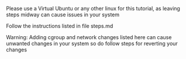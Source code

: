 Please use a Virtual Ubuntu or any other linux for this tutorial, as leaving steps midway can cause issues in your system

Follow the instructions listed in file steps.md

Warning:
Adding cgroup and network changes listed here can cause unwanted changes in your system so do follow steps for reverting your changes
